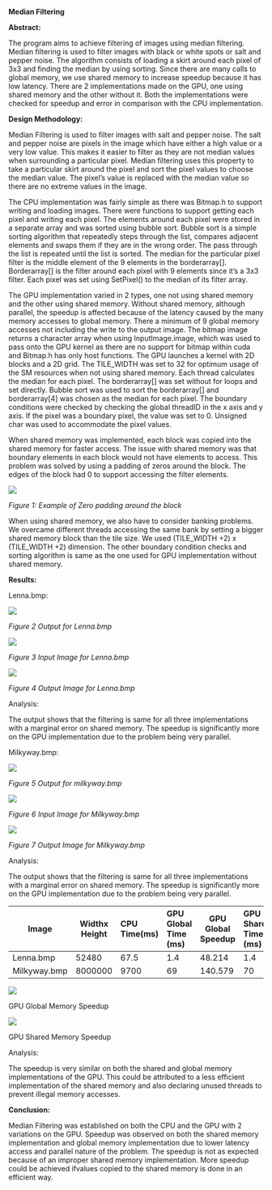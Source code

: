 **Median Filtering** 

**Abstract:** 

The program aims to achieve filtering of images using median filtering. Median filtering is used to filter images with black or white spots or salt and pepper noise. The algorithm consists of loading a skirt around each pixel of 3x3 and finding the median by using sorting. Since there are many calls to global memory, we use shared memory to increase speedup because it has low latency. There are 2 implementations made on the GPU, one using shared memory and the other without it. Both the implementations were checked for speedup and error in comparison with the CPU implementation. 

**Design Methodology:** 

Median Filtering is used to filter images with salt and pepper noise. The salt and pepper noise are pixels in the image which have either a high value or a very low value. This makes it easier to filter as they are not median values when surrounding a particular pixel. Median filtering uses this property to take a particular skirt around the pixel and sort the pixel values to choose the median value. The pixel’s value is replaced with the median value so there are no extreme values in the image. 

The CPU implementation was fairly simple as there was Bitmap.h to support writing and loading images. There were functions to support getting each pixel and writing each pixel. The elements around each pixel were stored in a separate array and was sorted using bubble sort. Bubble sort is a simple sorting algorithm that repeatedly steps through the list, compares adjacent elements and swaps them if they are in the wrong order. The pass through the list is repeated until the list is sorted. The median for the particular pixel filter is the middle element of the 9 elements in the borderarray[]. Borderarray[] is the filter around each pixel with 9 elements since it’s a 3x3 filter. Each pixel was set using SetPixel() to the median of its filter array.  

The GPU implementation varied in 2 types, one not using shared memory and the other using shared memory. Without shared memory, although parallel, the speedup is affected because of the latency caused by the many memory accesses to global memory. There a minimum of 9 global memory accesses not including the write to the output image. The bitmap image returns a character array when using InputImage.image, which was used to pass onto the GPU kernel as there are no support for bitmap within cuda and Bitmap.h has only host functions. The GPU launches a kernel with 2D blocks and a 2D grid. The TILE\_WIDTH was set to 32 for optimum usage of the SM resources when not using shared memory. Each thread calculates the median for each pixel. The borderarray[] was set without for loops and set directly. Bubble sort was used to sort the borderarray[] and borderarray[4] was chosen as the median for each pixel. The boundary conditions were checked by checking the global threadID in the x axis and y axis. If the pixel was a boundary pixel, the value was set to 0. Unsigned char was used to accommodate the pixel values. 

When shared memory was implemented, each block was copied into the shared memory for faster access. The issue with shared memory was that boundary elements in each block would not have elements to access. This problem was solved by using a padding of zeros around the block. The edges of the block had 0 to support accessing the filter elements. 

![](Lab05\_Report\_pdf(1).001.png)

*Figure 1: Example of Zero padding around the block* 

When using shared memory, we also have to consider banking problems. We overcame different threads accessing the same bank by setting a bigger shared memory block than the tile size. We used (TILE\_WIDTH +2) x (TILE\_WIDTH +2) dimension. The other boundary condition checks and sorting algorithm is same as the one used for GPU implementation without shared memory. 

**Results:** 

Lenna.bmp: 

![](Lab05\_Report\_pdf(1).002.png)

*Figure 2 Output for Lenna.bmp* 

![](Lab05\_Report\_pdf(1).003.png)

*Figure 3 Input Image for Lenna.bmp* 

![](Lab05\_Report\_pdf(1).004.png)

*Figure 4 Output Image for Lenna.bmp* 

Analysis: 

The output shows that the filtering is same for all three implementations with a marginal error on shared memory. The speedup is significantly more on the GPU implementation due to the problem being very parallel. 

Milkyway.bmp: 

![](Lab05\_Report\_pdf(1).005.png)

*Figure 5 Output for milkyway.bmp* 

![](Lab05\_Report\_pdf(1).006.png)

*Figure 6 Input Image for Milkyway.bmp* 

![](Lab05\_Report\_pdf(1).007.png)

*Figure 7 Output Image for Milkyway.bmp* 

Analysis: 

The output shows that the filtering is same for all three implementations with a marginal error on shared memory. The speedup is significantly more on the GPU implementation due to the problem being very parallel. 



|**Image** |**Widthx Height** |**CPU Time(ms)** |**GPU Global Time (ms)** |**GPU Global Speedup** |**GPU Shared Time (ms)** |**GPU Shared Speedup** |
| - | - | :- | :- | - | :- | :- |
|Lenna.bmp |52480 |67.5 |1.4 |48.214 |1.4 |48.214 |
|Milkyway.bmp |8000000 |9700 |69 |140.579 |70 |138.57 |


![](Lab05\_Report\_pdf(1).008.png)

GPU Global Memory Speedup

![](Lab05\_Report\_pdf(1).009.png)

GPU Shared Memory Speedup

Analysis: 

The speedup is very similar on both the shared and global memory implementations of the GPU. This could be attributed to a less efficient implementation of the shared memory and also declaring unused threads to prevent illegal memory accesses. 

**Conclusion:** 

Median Filtering was established on both the CPU and the GPU with 2 variations on the GPU. Speedup was observed on both the shared memory implementation and global memory implementation due to lower latency access and parallel nature of the problem. The speedup is not as expected because of an improper shared memory implementation. More speedup could be achieved ifvalues copied to the shared memory is done in an efficient way.  

